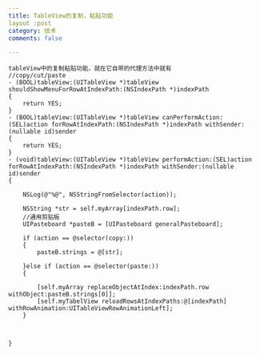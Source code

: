 ```yaml
---
title: TableView的复制，粘贴功能
layout :post
category: 技术
comments: false

---
```



	tableView中的复制粘贴功能，就在它自带的代理方法中就有
	//copy/cut/paste
	- (BOOL)tableView:(UITableView *)tableView shouldShowMenuForRowAtIndexPath:(NSIndexPath *)indexPath
	{
	    return YES;
	}
	- (BOOL)tableView:(UITableView *)tableView canPerformAction:(SEL)action forRowAtIndexPath:(NSIndexPath *)indexPath withSender:(nullable id)sender
	{
	    return YES;
	}
	- (void)tableView:(UITableView *)tableView performAction:(SEL)action forRowAtIndexPath:(NSIndexPath *)indexPath withSender:(nullable id)sender
	{
	 
	    NSLog(@"%@", NSStringFromSelector(action));
	
	    NSString *str = self.myArray[indexPath.row];
	    //通用剪贴板
	    UIPasteboard *pasteB = [UIPasteboard generalPasteboard];
	    
	    if (action == @selector(copy:))
	    {
	        pasteB.strings = @[str];
	        
	    }else if (action == @selector(paste:))
	    {
	        
	        [self.myArray replaceObjectAtIndex:indexPath.row withObject:pasteB.strings[0]];
	        [self.myTabelView reloadRowsAtIndexPaths:@[indexPath] withRowAnimation:UITableViewRowAnimationLeft];
	    }
	    
	    
	    
	}

	